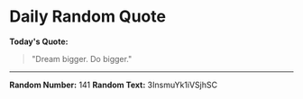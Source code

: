 # Daily Random Quote

**Today's Quote:**
> "Dream bigger. Do bigger."

---

**Random Number:** 141
**Random Text:** 3InsmuYk1iVSjhSC
